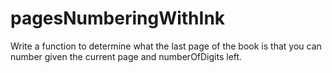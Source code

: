# pagesNumberingWithInk
Write a function to determine what the last page of the book is that you can number given the current page and numberOfDigits left.
